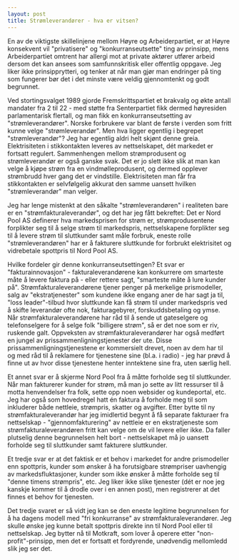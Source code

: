 ```yaml
---
layout: post
title: Strømleverandører - hva er vitsen?
---
```


En av de viktigste skillelinjene mellom Høyre og Arbeiderpartiet, er at Høyre konsekvent vil "privatisere" og "konkurranseutsette" ting av prinsipp, mens Arbeiderpartiet omtrent har allergi mot at private aktører utfører arbeid dersom det kan ansees som samfunnskritisk eller offentlig oppgave.  Jeg liker ikke prinsipprytteri, og tenker at når man gjør man endringer på ting som fungerer bør det i det minste være veldig gjennomtenkt og godt begrunnet.

Ved stortingsvalget 1989 gjorde Fremskrittspartiet et brakvalg og økte antall mandater fra 2 til 22 - med støtte fra Senterpartiet fikk dermed høyresiden parlamentarisk flertall, og man fikk en konkurranseutsetting av "strømleverandører".  Norske forbrukere var blant de første i verden som fritt kunne velge "strømleverandør".  Men hva ligger egentlig i begrepet "strømleverandør"?  Jeg har egentlig aldri helt skjønt denne greia.  Elektrisiteten i stikkontakten leveres av nettselskapet, dét  markedet er fortsatt regulert.  Sammenhengen mellom strømprodusent og strømleverandør er også ganske svak.  Det er jo slett ikke slik at man kan velge å kjøpe strøm fra en vindmølleprodusent, og dermed opplever strømbrudd hver gang det er vindstille.  Elektrisiteten man får fra stikkontakten er selvfølgelig akkurat den samme uansett hvilken "strømleverandør" man velger.

Jeg har lenge mistenkt at den såkalte "strømleverandøren" i realiteten bare er en "strømfakturaleverandør", og det har jeg fått bekreftet: Det er Nord Pool AS definerer hva markedsprisen for strøm er, strømprodusentene forplikter seg til å selge strøm til markedspris, nettselskapene forplikter seg til å levere strøm til sluttkunder samt måle forbruk, eneste rolle "strømleverandøren" har er å fakturere sluttkunde for forbrukt elektrisitet og vidrebetale spottpris til Nord Pool AS.

Hvilke fordeler gir denne konkurranseutsettingen?  Et svar er "fakturainnovasjon" - fakturaleverandørene kan konkurrere om smarteste måte å levere faktura på - eller rettere sagt, "smarteste måte å lure kunder på".  Strømfakturaleverandørene tjener penger på merkelige prismodeller, salg av "ekstratjenester" som kundene ikke engang aner de har sagt ja til, "loss leader"-tilbud hvor sluttkunde kan få strøm til under markedspris ved å skifte leverandør ofte nok, fakturagebyrer, forskuddsbetaling og ymse.  Når strømfakturaleverandørene har råd til å sende ut gateselgere og telefonselgere for å selge folk "billigere strøm", så er det noe som er riv, ruskende galt.  Oppveksten av strømfakturaleverandører har også medført en jungel av prissammenligningstjenester der ute.  Disse prissammenligningstjenestene er kommersielt drevet, noen av dem har til og med råd til å reklamere for tjenestene sine (bl.a. i radio) - jeg har prøvd å finne ut av hvor disse tjenestene henter inntektene sine fra, uten særlig hell.

Et annet svar er å skjerme Nord Pool fra å måtte forholde seg til sluttkunder.  Når man fakturerer kunder for strøm, må man jo sette av litt ressurser til å motta henvendelser fra folk, sette opp noen websider og kundeportal, etc.  Jeg har også som hovedregel hatt én faktura å forholde meg til som inkluderer både nettleie, strømpris, skatter og avgifter.  Etter bytte til ny strømfakturaleverandør har jeg imidlertid begynt å få separate fakturaer fra nettselskap - "gjennomfakturering" av nettleie er en ekstratjeneste som strømfakturaleverandøren fritt kan velge om de vil levere eller ikke.  Da faller plutselig denne begrunnelsen helt bort - nettselskapet må jo uansett forholde seg til sluttkunder samt fakturere sluttkunder.

Et tredje svar er at det faktisk er et behov i markedet for andre prismodeller enn spottpris, kunder som ønsker å ha forutsigbare strømpriser uavhengig av markedsfluktasjoner, kunder som ikke ønsker å måtte forholde seg til "denne timens strømpris", etc.  Jeg liker ikke slike tjenester (dét er noe jeg kanskje kommer til å drodle over i en annen post), men registrerer at det finnes et behov for tjenesten.

Det tredje svaret er så vidt jeg kan se den eneste legitime begrunnelsen for å ha dagens modell med "fri konkurranse" av strømfakturaleverandører.  Jeg skulle ønske jeg kunne betalt spottpris direkte inn til Nord Pool eller til nettselskap.  Jeg bytter nå til Motkraft, som lover å operere etter "non-profit"-prinsipp, men det er fortsatt et fordyrende, unødvendig mellomledd slik jeg ser det.
